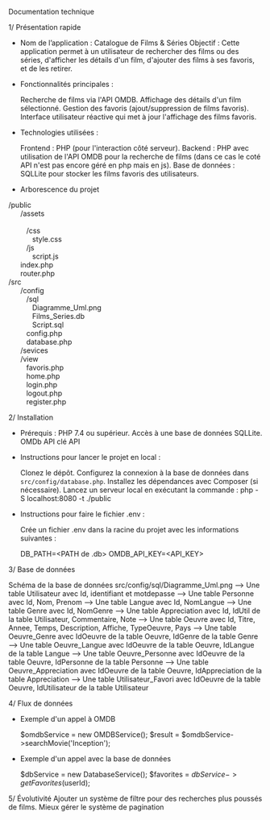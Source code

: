 Documentation technique 

1/ Présentation rapide

- Nom de l’application  : Catalogue de Films & Séries
  Objectif : Cette application permet à un utilisateur de rechercher des films ou des séries, d'afficher les détails d'un film, d'ajouter des films à ses favoris, et de les retirer.


- Fonctionnalités principales :

   Recherche de films via l'API OMDB.
   Affichage des détails d'un film sélectionné.
   Gestion des favoris (ajout/suppression de films favoris).
   Interface utilisateur réactive qui met à jour l'affichage des films favoris.

- Technologies utilisées :

   Frontend : PHP (pour l'interaction côté serveur).
   Backend : PHP avec utilisation de l'API OMDB pour la recherche de films (dans ce cas le coté API n'est pas encore géré en php mais en js).
   Base de données : SQLLite pour stocker les films favoris des utilisateurs.

- Arborescence du projet

/public
    <br>&nbsp;&nbsp;&nbsp;&nbsp;&nbsp;&nbsp;/assets 			
	<br>&nbsp;&nbsp;&nbsp;&nbsp;&nbsp;&nbsp;&nbsp;&nbsp;&nbsp;/css
	   <br>&nbsp;&nbsp;&nbsp;&nbsp;&nbsp;&nbsp;&nbsp;&nbsp;&nbsp;&nbsp;&nbsp;&nbsp;style.css
	<br>&nbsp;&nbsp;&nbsp;&nbsp;&nbsp;&nbsp;&nbsp;&nbsp;&nbsp;/js
	   <br>&nbsp;&nbsp;&nbsp;&nbsp;&nbsp;&nbsp;&nbsp;&nbsp;&nbsp;&nbsp;&nbsp;&nbsp;script.js
    <br>&nbsp;&nbsp;&nbsp;&nbsp;&nbsp;&nbsp;index.php
    <br>&nbsp;&nbsp;&nbsp;&nbsp;&nbsp;&nbsp;router.php
<br>/src
    <br>&nbsp;&nbsp;&nbsp;&nbsp;&nbsp;&nbsp;/config
	<br>&nbsp;&nbsp;&nbsp;&nbsp;&nbsp;&nbsp;&nbsp;&nbsp;&nbsp;/sql
	   <br>&nbsp;&nbsp;&nbsp;&nbsp;&nbsp;&nbsp;&nbsp;&nbsp;&nbsp;&nbsp;&nbsp;&nbsp;Diagramme_Uml.png
	   <br>&nbsp;&nbsp;&nbsp;&nbsp;&nbsp;&nbsp;&nbsp;&nbsp;&nbsp;&nbsp;&nbsp;&nbsp;Films_Series.db
	   <br>&nbsp;&nbsp;&nbsp;&nbsp;&nbsp;&nbsp;&nbsp;&nbsp;&nbsp;&nbsp;&nbsp;&nbsp;Script.sql
	<br>&nbsp;&nbsp;&nbsp;&nbsp;&nbsp;&nbsp;&nbsp;&nbsp;&nbsp;config.php
	<br>&nbsp;&nbsp;&nbsp;&nbsp;&nbsp;&nbsp;&nbsp;&nbsp;&nbsp;database.php
    <br>&nbsp;&nbsp;&nbsp;&nbsp;&nbsp;&nbsp;/sevices
    <br>&nbsp;&nbsp;&nbsp;&nbsp;&nbsp;&nbsp;/view
	<br>&nbsp;&nbsp;&nbsp;&nbsp;&nbsp;&nbsp;&nbsp;&nbsp;&nbsp;favoris.php
        <br>&nbsp;&nbsp;&nbsp;&nbsp;&nbsp;&nbsp;&nbsp;&nbsp;&nbsp;home.php 
        <br>&nbsp;&nbsp;&nbsp;&nbsp;&nbsp;&nbsp;&nbsp;&nbsp;&nbsp;login.php
	<br>&nbsp;&nbsp;&nbsp;&nbsp;&nbsp;&nbsp;&nbsp;&nbsp;&nbsp;logout.php
        <br>&nbsp;&nbsp;&nbsp;&nbsp;&nbsp;&nbsp;&nbsp;&nbsp;&nbsp;register.php
    
2/ Installation

- Prérequis  :
     PHP 7.4 ou supérieur.
     Accès à une base de données SQLLite.
     OMDb API clé API 

- Instructions pour lancer le projet en local :

     Clonez le dépôt.
     Configurez la connexion à la base de données dans `src/config/database.php`.
     Installez les dépendances avec Composer (si nécessaire).
     Lancez un serveur local en exécutant la commande : php -S localhost:8080 -t ./public

- Instructions pour faire le fichier .env :

    Crée un fichier .env dans la racine du projet avec les informations suivantes :

     DB_PATH=<PATH de .db> 
     OMDB_API_KEY=<API_KEY>

3/ Base de données

Schéma de la base de données
src/config/sql/Diagramme_Uml.png
		--> Une table Utilisateur avec Id, identifiant et motdepasse
		--> Une table Personne avec Id, Nom, Prenom
		--> Une table Langue avec Id, NomLangue 
		--> Une table Genre avec Id, NomGenre 
		--> Une table Appreciation avec Id, IdUtil de la table Utilisateur, Commentaire, Note
		--> Une table Oeuvre avec Id, Titre, Annee, Temps, Description, Affiche, TypeOeuvre, Pays 
		--> Une table Oeuvre_Genre avec IdOeuvre de la table Oeuvre, IdGenre de la table Genre
		--> Une table Oeuvre_Langue avec IdOeuvre de la table Oeuvre, IdLangue de la table Langue
		--> Une table Oeuvre_Personne avec IdOeuvre de la table Oeuvre, IdPersonne de la table Personne
		--> Une table Oeuvre_Appreciation avec IdOeuvre de la table Oeuvre, IdAppreciation de la table Appreciation
		--> Une table Utilisateur_Favori avec IdOeuvre de la table Oeuvre, IdUtilisateur de la table Utilisateur


4/ Flux de données

- Exemple d'un appel à OMDB 

  $omdbService = new OMDBService();
  $result = $omdbService->searchMovie('Inception');

- Exemple d'un appel avec la base de données 

  $dbService = new DatabaseService();
  $favorites = $dbService->getFavorites($userId);


5/ Évolutivité
  Ajouter un système de filtre pour des recherches plus poussés de films.
  Mieux gérer le système de pagination 
